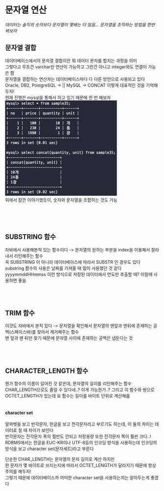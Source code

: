 # 문자열 연산
_데이터는 솔직히 숫자보다 문자열이 몇배는 더 많음... 문자열을 조작하는 방법을 한번 봐보자_
<br>

## 문자열 결합
데이터베이스에서의 문자열 결합이란 뭐 데이터 문자를 합치는 과정을 의미 <br>
그렇다고 무조건 varchar만 연산이 가능하고 그런건 아니고 integer와도 연결이 가능은 함 <br>
문자열을 결합하는 연산자는 데이터베이스마다 다 다른 방언으로 사용되고 있다 <br>
Oracle, DB2, PostgreSQL -> ||
MySQL -> CONCAT
이렇게 대표적인 것을 기억해두자! <br>
현재 진행은 mysql을 통해서 하고 있기 때문에 한 번 해보자 <br>
![img.png](images/13-1.png) <br>
위에서 잠깐 이야기했듯이, 숫자와 문자열을 조합하는 것도 가능 <br>

<br><br><br>

## SUBSTRING 함수
자바에서 사용해본적 있는 함수이다 -> 문자열의 원하는 부분을 index을 이용해서 잘라내서 리턴해주는 함수 <br>
꼭 SUBSTRING 이 아니라 데이터베이스에 따라서 SUBSTR 인 경우도 있다 <br>
substring 함수의 사용은 날짜를 가져올 때 많이 사용했던 것 같다 <br>
yyyymmddHHmmss 이런 방식으로 저장된 데이터에서 연도만 추출할 때? 이럴때 사용하면 좋음 <br>
<br><br><br>

## TRIM 함수
이것도 자바에서 본적 있다 -> 문자열을 확인해서 문자열의 맨앞과 맨뒤에 존재하는 공백(스페이스바)를 찾아서 제거해주는 함수 <br>
맨 앞과 맨 뒤만 찾기 때문에 문자열 사이에 존재하는 공백은 냅둔다는 것 <br>
<br><br><br>

## CHARACTER_LENGTH 함수
뭔가 함수의 이름이 길어진 것 같은데, 문자열의 길이를 리턴해주는 함수 <br>
CHAR_LENGTH으로도 줄일 수 있다네..? 이게 가능한가..? 그리고 이 함수와 쌍으로 OCTET_LENGTH가 있는데 요 함수는 길이를 바이트 단위로 계산해줌 <br>
<br>
#### character set
알파벳을 보고 반각문자, 한글을 보고 전각문자라고 부르기도 하는데, 이 둘의 차이는 데이터로 칠 때 차이가 보인다 <br>
반각문자는 전각문자 폭의 절반도 안되고 저장용량 또한 전각문자 쪽이 훨씬 크다..!<br>
RDBMS에서는 한글을 EUC-KR이나 UTF-8등의 인코딩 방식을 사용하는데 인코딩의 방식을 보고 character set(문자세트)라고 부른다 <br>

단순한 CHAR_LENGTH는 문자열의 문자 길이로 계산 하지만 <br>
한 문자가 몇 바이트로 쓰지는지에 따라서 OCTET_LENGTH가 달라지기 때문에 항상 주의를 해두자! <br>
그렇기 때문에 데이터베이스까 어떠한 character set을 사용하는지는 알아두는게 좋겠다 <br>

<br><br><br><br><br><br><br><br><br><br>